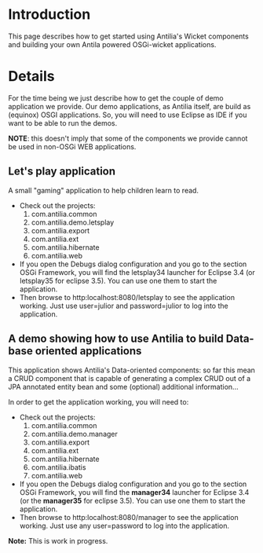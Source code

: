 # Introduction #

This page describes how to get started using Antilia's Wicket components and building your own Antila powered OSGi-wicket applications.

# Details #

For the time being we just describe how to get the couple of demo application we provide. Our demo applications, as Antilia itself, are build as (equinox) OSGI applications. So, you will need to use Eclipse as IDE if you want to be able to run the demos.

**NOTE**: this doesn't imply that some of the components we provide cannot be used in non-OSGi WEB applications.

## Let's play application ##

A small "gaming" application to help children learn to read.

  * Check out the projects:
    1. com.antilia.common
    1. com.antilia.demo.letsplay
    1. com.antilia.export
    1. com.antilia.ext
    1. com.antilia.hibernate
    1. com.antilia.web
  * If you open the Debugs dialog configuration and you go to the section OSGi Framework, you will find the letsplay34 launcher for Eclipse 3.4 (or letsplay35 for eclipse 3.5). You can use one them to start the application.
  * Then browse to http:localhost:8080/letsplay to see the application working. Just use  user=julior and password=julior to log into the application.



## A demo showing how to use Antilia to build Data-base oriented applications ##

This application shows Antilia's Data-oriented components: so far this mean a CRUD component that is capable of generating a complex CRUD out of a JPA annotated entity bean and some (optional) additional information...

In order to get the application working, you will need to:

  * Check out the projects:
    1. com.antilia.common
    1. com.antilia.demo.manager
    1. com.antilia.export
    1. com.antilia.ext
    1. com.antilia.hibernate
    1. com.antilia.ibatis
    1. com.antilia.web
  * If you open the Debugs dialog configuration  and you go to the section OSGi Framework, you will find the **manager34** launcher for Eclipse 3.4 (or the **manager35** for eclipse 3.5). You can use one them to start the application.
  * Then browse to http:localhost:8080/manager to see the application working. Just use any user=password to log into the application.

**Note:** This is work in progress.


